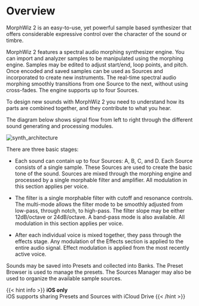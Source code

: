 # Overview

MorphWiz 2 is an easy-to-use, yet powerful sample based synthesizer that offers considerable expressive control over the character of the sound or timbre.

MorphWiz 2 features a spectral audio morphing synthesizer engine. You can import and analyzer samples to be manipulated using the morphing engine. Samples may be edited 
to adjust start/end, loop points, and pitch. Once encoded and saved samples can be used as Sources and incorporated to create new instruments. The real-time spectral audio morphing
smoothly transitions from one Source to the next, without using cross-fades. The engine supports up to four Sources.

To design new sounds with MorphWiz 2 you need to understand how its parts are combined together, and they contribute to what you hear.

The diagram below shows signal flow from left to right through the different sound generating and processing modules.

![synth_architecture](/images/synth_architecture.png)

There are three basic stages:

* Each sound can contain up to four Sources: A, B, C, and D. Each Source consists of a single sample. These Sources are used to create the basic tone of the sound. Sources are mixed through the morphing engine and processed by a single morphable filter and amplifier. All modulation in this section applies per voice.

* The filter is a single morphable filter with cutoff and resonance controls. The multi-mode allows the filter mode to be smoothly adjusted from low-pass, through notch, to  high-pass. The filter slope may be either 12dB/octave or 24dB/octave. A band-pass mode is also available. All modulation in this section applies per voice.

* After each individual voice is mixed together, they pass through the effects stage. Any modulation of the Effects section is applied to the entire audio signal. Effect modulation is applied from the most recently active voice.

Sounds may be saved into Presets and collected into Banks. The Preset Browser is used to manage the presets. The Sources Manager may also be used to organize the available sample sources.

{{< hint info >}}
**iOS only**  
iOS supports sharing Presets and Sources with iCloud Drive
{{< /hint >}}

